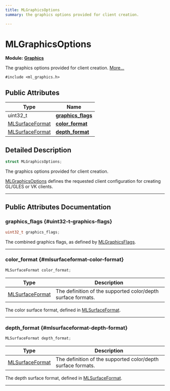 ```yaml
---
title: MLGraphicsOptions
summary: the graphics options provided for client creation. 

---
```


# MLGraphicsOptions

**Module:** **[Graphics](/versioned_docs/version-22-Feb-2023/api-ref/api/Modules/group___graphics/group___graphics.md)**



The graphics options provided for client creation.  [More...](#detailed-description)


`#include <ml_graphics.h>`

## Public Attributes

| Type           | Name           |
| -------------- | -------------- |
| uint32_t | **[graphics_flags](/versioned_docs/version-22-Feb-2023/api-ref/api/Modules/group___graphics/struct_m_l_graphics_options.md#uint32-t-graphics-flags)**  |
| [MLSurfaceFormat](/versioned_docs/version-22-Feb-2023/api-ref/api/Modules/group___graphics/group___graphics.md#enums-mlsurfaceformat) | **[color_format](/versioned_docs/version-22-Feb-2023/api-ref/api/Modules/group___graphics/struct_m_l_graphics_options.md#mlsurfaceformat-color-format)**  |
| [MLSurfaceFormat](/versioned_docs/version-22-Feb-2023/api-ref/api/Modules/group___graphics/group___graphics.md#enums-mlsurfaceformat) | **[depth_format](/versioned_docs/version-22-Feb-2023/api-ref/api/Modules/group___graphics/struct_m_l_graphics_options.md#mlsurfaceformat-depth-format)**  |

## Detailed Description

```cpp
struct MLGraphicsOptions;
```

The graphics options provided for client creation. 

[MLGraphicsOptions](/versioned_docs/version-22-Feb-2023/api-ref/api/Modules/group___graphics/struct_m_l_graphics_options.md) defines the requested client configuration for creating GL/GLES or VK clients. 





-----------
## Public Attributes Documentation

### graphics_flags {#uint32-t-graphics-flags}

```cpp
uint32_t graphics_flags;
```


The combined graphics flags, as defined by [MLGraphicsFlags](/versioned_docs/version-22-Feb-2023/api-ref/api/Modules/group___graphics/group___graphics.md#enum-mlgraphicsflags). 





-----------

### color_format {#mlsurfaceformat-color-format}

```cpp
MLSurfaceFormat color_format;
```



| Type | Description |
|--|--|
| [MLSurfaceFormat](/versioned_docs/version-22-Feb-2023/api-ref/api/Modules/group___graphics/group___graphics.md#enums-mlsurfaceformat) | The definition of the supported color/depth surface formats.  |


The color surface format, defined in [MLSurfaceFormat](/versioned_docs/version-22-Feb-2023/api-ref/api/Modules/group___graphics/group___graphics.md#enum-mlsurfaceformat). 





-----------

### depth_format {#mlsurfaceformat-depth-format}

```cpp
MLSurfaceFormat depth_format;
```



| Type | Description |
|--|--|
| [MLSurfaceFormat](/versioned_docs/version-22-Feb-2023/api-ref/api/Modules/group___graphics/group___graphics.md#enums-mlsurfaceformat) | The definition of the supported color/depth surface formats.  |


The depth surface format, defined in [MLSurfaceFormat](/versioned_docs/version-22-Feb-2023/api-ref/api/Modules/group___graphics/group___graphics.md#enum-mlsurfaceformat). 





-----------


